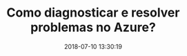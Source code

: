 ---
layout: post
title: Como diagnosticar e resolver problemas no Azure?
date: 2018-07-10 13:30:19
categories: Azure-Troubleshooting
thumbnail: intazure
tags:
  - azure
  - troubleshooting
published: false
---